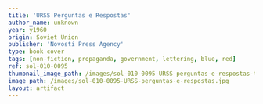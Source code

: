 ```yaml
---
title: 'URSS Perguntas e Respostas'
author_name: unknown
year: y1960
origin: Soviet Union
publisher: 'Novosti Press Agency'
type: book cover
tags: [non-fiction, propaganda, government, lettering, blue, red]
ref: sol-010-0095
thumbnail_image_path: /images/sol-010-0095-URSS-perguntas-e-respostas-thumbnail.jpg
image_path: /images/sol-010-0095-URSS-perguntas-e-respostas.jpg
layout: artifact
---
```

